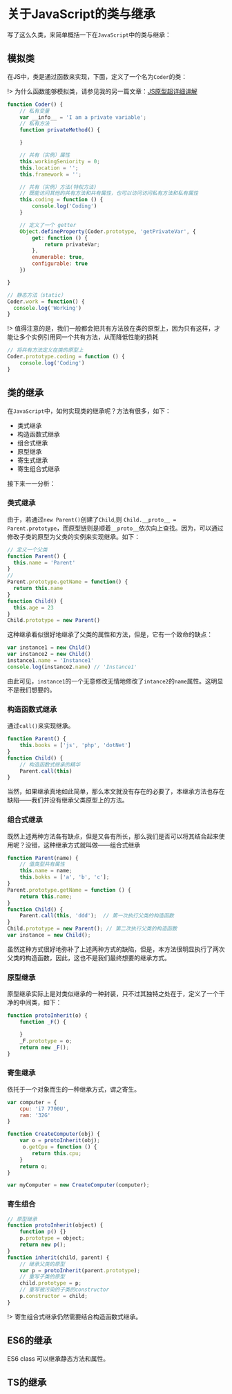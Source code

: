 # 关于JavaScript的类与继承

写了这么久类，来简单概括一下在`JavaScript`中的类与继承：

## 模拟类

在JS中，类是通过函数来实现，下面，定义了一个名为`Coder`的类：

!> 为什么函数能够模拟类，请参见我的另一篇文章：[JS原型超详细讲解](/JavaScript/JS原型超详细讲解.md)

```js
function Coder() {
    // 私有变量
    var __info__ = 'I am a private variable';
    // 私有方法
    function privateMethod() {

    }

    // 共有（实例）属性
    this.workingSeniority = 0;
    this.location = '';
    this.framework = '';

    // 共有（实例）方法(特权方法)
    // 既能访问其他的共有方法和共有属性，也可以访问访问私有方法和私有属性
    this.coding = function () {
		console.log('Coding')
    }

    // 定义了一个 getter
    Object.defineProperty(Coder.prototype, 'getPrivateVar', {
        get: function () {
            return privateVar;
        },
        enumerable: true,
        configurable: true
    })

}

// 静态方法（static）
Coder.work = function() {
  console.log('Working')
}
```

!> 值得注意的是，我们一般都会把共有方法放在类的原型上，因为只有这样，才能让多个实例引用同一个共有方法，从而降低性能的损耗

```js
// 将共有方法定义在类的原型上
Coder.prototype.coding = function () {
	console.log('Coding')
}
```

## 类的继承

在`JavaScript`中，如何实现类的继承呢？方法有很多，如下：

- 类式继承
- 构造函数式继承
- 组合式继承
- 原型继承
- 寄生式继承
- 寄生组合式继承

接下来一一分析：

### 类式继承

由于，若通过`new Parent()`创建了`Child`,则 `Child.__proto__ = Parent.prototype`，而原型链则是顺着`__proto__`依次向上查找。因为，可以通过修改子类的原型为父类的实例来实现继承。如下：

```js
// 定义一个父类
function Parent() {
  this.name = 'Parent'
}
// 
Parent.prototype.getName = function() {
  return this.name
}
function Child() {
  this.age = 23
}
Child.prototype = new Parent()
```

这种继承看似很好地继承了父类的属性和方法，但是，它有一个致命的缺点：

```js
var instance1 = new Child()
var instance2 = new Child()
instance1.name = 'Instance1'
console.log(instance2.name) // 'Instance1'
```

由此可见，`instance1`的一个无意修改无情地修改了`intance2`的`name`属性。这明显不是我们想要的。


### 构造函数式继承

通过`call()`来实现继承。

```js
function Parent() {
    this.books = ['js', 'php', 'dotNet']
}
function Child() {
	// 构造函数式继承的精华
    Parent.call(this)
}
```

当然，如果继承真地如此简单，那么本文就没有存在的必要了，本继承方法也存在缺陷——我们并没有继承父类原型上的方法。


### 组合式继承

既然上述两种方法各有缺点，但是又各有所长，那么我们是否可以将其结合起来使用呢？没错，这种继承方式就叫做——组合式继承

```js
function Parent(name) {
    // 值类型共有属性
    this.name = name;
    this.bokks = ['a', 'b', 'c'];
}
Parent.prototype.getName = function () {
    return this.name;
}
function Child() {
    Parent.call(this, 'ddd');  // 第一次执行父类的构造函数
}
Child.prototype = new Parent(); // 第二次执行父类的构造函数
var instance = new Child(); 
```

虽然这种方式很好地弥补了上述两种方式的缺陷，但是，本方法很明显执行了两次父类的构造函数，因此，这也不是我们最终想要的继承方式。


### 原型继承

原型继承实际上是对类似继承的一种封装，只不过其独特之处在于，定义了一个干净的中间类，如下：

```js
function protoInherit(o) {
    function _F() {

    }
    _F.prototype = o;
    return new _F();
}
```

### 寄生继承

依托于一个对象而生的一种继承方式，谓之寄生。

```js
var computer = {
    cpu: 'i7 7700U',
    ram: '32G'
}

function CreateComputer(obj) {
    var o = protoInherit(obj);
     o.getCpu = function () {
        return this.cpu;
    }
    return o;
}

var myComputer = new CreateComputer(computer);
```

### 寄生组合

```js
// 原型继承
function protoInherit(object) {
    function p() {}
    p.prototype = object;
    return new p();
}
function inherit(child, parent) {
    // 继承父类的原型
    var p = protoInherit(parent.prototype);
    // 重写子类的原型
    child.prototype = p;
    // 重写被污染的子类的constructor
    p.constructor = child;
}
```

!> 寄生组合式继承仍然需要结合构造函数式继承。


## ES6的继承

ES6 class 可以继承静态方法和属性。


## TS的继承
